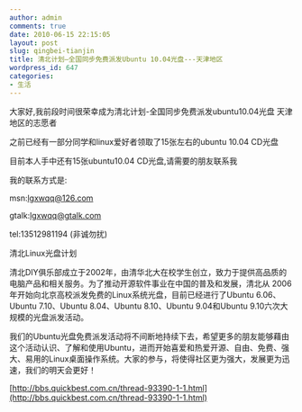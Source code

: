 ```yaml
---
author: admin
comments: true
date: 2010-06-15 22:15:05
layout: post
slug: qingbei-tianjin
title: 清北计划—全国同步免费派发Ubuntu 10.04光盘---天津地区
wordpress_id: 647
categories:
- 生活
---
```


大家好,我前段时间很荣幸成为清北计划-全国同步免费派发ubuntu10.04光盘 天津地区的志愿者

之前已经有一部分同学和linux爱好者领取了15张左右的ubuntu 10.04 CD光盘

目前本人手中还有15张ubuntu10.04 CD光盘,请需要的朋友联系我

我的联系方式是:

msn:lgxwqq@126.com

gtalk:lgxwqq@gtalk.com

tel:13512981194 (非诚勿扰)

清北Linux光盘计划  

清北DIY俱乐部成立于2002年，由清华北大在校学生创立，致力于提供高品质的电脑产品和相关服务。为了推动开源软件事业在中国的普及和发展，清北从 2006年开始向北京高校派发免费的Linux系统光盘，目前已经进行了Ubuntu 6.06、Ubuntu 7.10、Ubuntu 8.04、Ubuntu 8.10、Ubuntu 9.04和Ubuntu 9.10六次大规模的光盘派发活动。  

我们的Ubuntu光盘免费派发活动将不间断地持续下去，希望更多的朋友能够藉由这个活动认识、了解和使用Ubuntu，进而开始喜爱和热爱开源、自由、免费、强大、易用的Linux桌面操作系统。大家的参与，将使得社区更为强大，发展更为迅速，我们的明天会更好！

[http://bbs.quickbest.com.cn/thread-93390-1-1.html](http://bbs.quickbest.com.cn/thread-93390-1-1.html)

